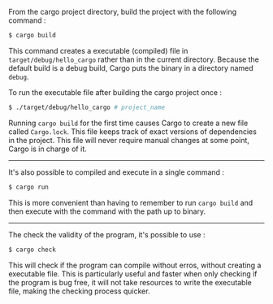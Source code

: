 From the cargo project directory, build the project with the following command :

```bash
$ cargo build
```

This command creates a executable (compiled) file in `target/debug/hello_cargo`
rather than in the current directory. Because the default build is a debug build,
Cargo puts the binary in a directory named `debug`.

To run the executable file after building the cargo project once :

```bash
$ ./target/debug/hello_cargo # project_name
```

Running `cargo build` for the first time causes Cargo to create a new file called `Cargo.lock`.
This file keeps track of exact versions of dependencies in the project.
This file will never require manual changes at some point, Cargo is in charge of it.

---

It's also possible to compiled and execute in a single command :

```bash
$ cargo run
```

This is more convenient than having to remember to run `cargo build` and then execute
with the command with the path up to binary.

---

The check the validity of the program, it's possible to use :

```bash
$ cargo check
```

This will check if the program can compile without erros, without creating a executable file.
This is particularly useful and faster when only checking if the program is bug free, it
will not take resources to write the executable file, making the checking process quicker.

